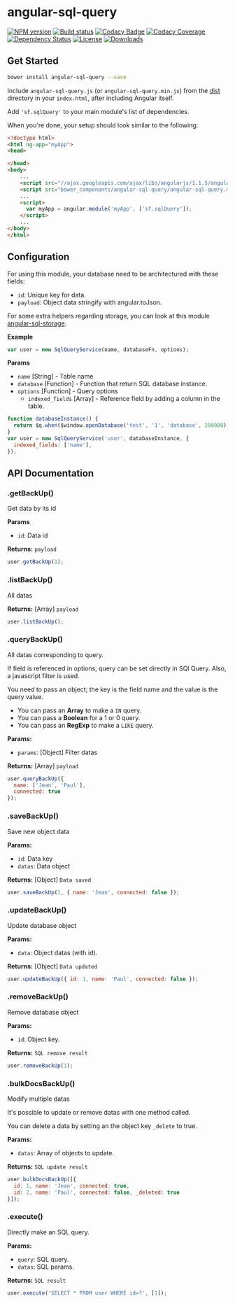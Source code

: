 # angular-sql-query

[![NPM version][npm-image]][npm-url]
[![Build status][circleci-image]][circleci-url]
[![Codacy Badge][codacy-image]][codacy-url]
[![Codacy Coverage][codacy-coverage-image]][codacy-coverage-url]
[![Dependency Status][david-image]][david-url]
[![License][license-image]][license-url]
[![Downloads][downloads-image]][downloads-url]


## Get Started
```bash
bower install angular-sql-query --save
```
Include `angular-sql-query.js` (or `angular-sql-query.min.js`) from the [dist](https://github.com/SimpliField/angular-sql-query/blob/master/angular-sql-query.js) directory in your `index.html`, after including Angular itself.

Add `'sf.sqlQuery'` to your main module's list of dependencies.

When you're done, your setup should look similar to the following:

```html
<!doctype html>
<html ng-app="myApp">
<head>

</head>
<body>
    ...
    <script src="//ajax.googleapis.com/ajax/libs/angularjs/1.1.5/angular.min.js"></script>
    <script src="bower_components/angular-sql-query/angular-sql-query.min.js"></script>
    ...
    <script>
      var myApp = angular.module('myApp', ['sf.sqlQuery']);
    </script>
    ...
</body>
</html>
```

## Configuration
For using this module, your database need to be architectured with these fields:
- `id`: Unique key for data.
- `payload`: Object data stringify with angular.toJson.

For some extra helpers regarding storage, you can look at this module [angular-sql-storage](https://github.com/SimpliField/angular-sql-storage).

**Example**

```js
var user = new SqlQueryService(name, databaseFn, options);
```

**Params**
- `name` [String] - Table name
- `database` [Function] - Function that return SQL database instance.
- `options` [Function] - Query options
  - `indexed_fields` [Array] - Reference field by adding a column in the table.

```js
function databaseInstance() {
  return $q.when($window.openDatabase('test', '1', 'database', 200000));
}
var user = new SqlQueryService('user', databaseInstance, {
  indexed_fields: ['name'],
});
```

## API Documentation

### .getBackUp()
Get data by its id

**Params**
- `id`: Data id

**Returns:** `payload`

```js
user.getBackUp(1);
```

### .listBackUp()
All datas

**Returns:** [Array] `payload`

```js
user.listBackUp();
```

### .queryBackUp()
All datas corresponding to query.

If field is referenced in options, query can be set directly in SQl Query. Also, a javascript filter is used.

You need to pass an object; the key is the field name and the value is the query value.

- You can pass an **Array** to make a `IN` query.
- You can pass a **Boolean** for a 1 or 0 query.
- You can pass an **RegExp** to make a `LIKE` query.

**Params:**
- `params`: [Object] Filter datas

**Returns:** [Array] `payload`

```js
user.queryBackUp({
  name: ['Jean', 'Paul'],
  connected: true
});
```

### .saveBackUp()
Save new object data

**Params:**
- `id`: Data key
- `datas`: Data object

**Returns:** [Object] `Data saved`

```js
user.saveBackUp(1, { name: 'Jean', connected: false });
```

### .updateBackUp()
Update database object

**Params:**
- `data`: Object datas (with id).

**Returns:** [Object] `Data updated`

```js
user.updateBackUp({ id: 1, name: 'Paul', connected: false });
```

### .removeBackUp()
Remove database object

**Params:**
- `id`: Object key.

**Returns:** `SQL remove result`

```js
user.removeBackUp(1);
```

### .bulkDocsBackUp()
Modify multiple datas

It's possible to update or remove datas with one method called.

You can delete a data by setting an the object key `_delete` to true.

**Params:**
- `datas`: Array of objects to update.

**Returns:** `SQL update result`

```js
user.bulkDocsBackUp([{
  id: 1, name: 'Jean', connected: true,
  id: 2, name: 'Paul', connected: false, _deleted: true
}]);
```

### .execute()
Directly make an SQL query.

**Params:**
- `query`: SQL query.
- `datas`: SQL params.

**Returns:** `SQL result`

```js
user.execute('SELECT * FROM user WHERE id=?', [1]);
```


[npm-image]: https://img.shields.io/npm/v/angular-sql-query.svg?style=flat-square
[npm-url]: https://npmjs.org/package/angular-sql-query
[circleci-image]: https://circleci.com/gh/SimpliField/angular-sql-query.svg?style=shield
[circleci-url]: https://circleci.com/gh/SimpliField/angular-sql-query
[coveralls-image]: https://img.shields.io/coveralls/SimpliField/angular-sql-query.svg?style=flat-square
[coveralls-url]: https://coveralls.io/r/SimpliField/angular-sql-query
[codacy-image]: https://api.codacy.com/project/badge/Grade/67af78db2da041f5a2d0dd9ca52850dd
[codacy-url]:  
https://www.codacy.com/app/arnaud-spanneut/angular-sql-query/dashboard
[codacy-coverage-image]: https://api.codacy.com/project/badge/Coverage/67af78db2da041f5a2d0dd9ca52850dd
[codacy-coverage-url]:
https://www.codacy.com/app/arnaud-spanneut/angular-sql-query/dashboard
[david-image]: http://img.shields.io/david/SimpliField/angular-sql-query.svg?style=flat-square
[david-url]: https://david-dm.org/SimpliField/angular-sql-query
[license-image]: http://img.shields.io/npm/l/angular-sql-query.svg?style=flat-square
[license-url]: LICENSE
[downloads-image]: http://img.shields.io/npm/dm/angular-sql-query.svg?style=flat-square
[downloads-url]: https://npmjs.org/package/angular-sql-query
